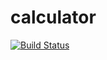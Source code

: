 # calculator

[![Build Status](https://cloud.drone.io/api/badges/DanielSteckert/calculator/status.svg)](https://cloud.drone.io/DanielSteckert/calculator)
